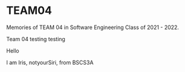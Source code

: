 # TEAM04
Memories of TEAM 04 in Software Engineering Class of 2021 - 2022.

Team 04
testing
testing

Hello

I am Iris, notyourSiri, from BSCS3A
